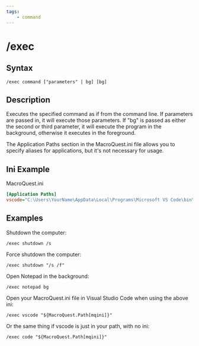 ```yaml
---
tags:
    - command
---
```

# /exec

## Syntax

```text
/exec command ["parameters" | bg] [bg]
```

## Description

Executes the specified command as if from the command line.  If parameters are passed in, it will execute those parameters.  If "bg" is passed as either the second or third parameter, it will execute the program in the background, otherwise it executes in the foreground.

The Application Paths section in the MacroQuest.ini file allows you to specify aliases for applications, but it's not necessary for usage.

## Ini Example

MacroQuest.ini
```ini
[Application Paths]
vscode="C:\Users\YourName\AppData\Local\Programs\Microsoft VS Code\bin\code.cmd"
```

## Examples

Shutdown the computer:
```text
/exec shutdown /s
```
Force shutdown the computer:
```text
/exec shutdown "/s /f"
```
Open Notepad in the background:
```text
/exec notepad bg
```

Open your MacroQuest.ini file in Visual Studio Code when using the above ini:
```text
/exec vscode "${MacroQuest.Path[mqini]}"
```

Or the same thing if vscode is just in your path, with no ini:
```text
/exec code "${MacroQuest.Path[mqini]}"
```


